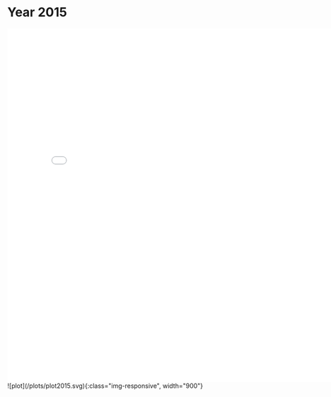 # Year 2015
<embed type="text/html" src="plots/plot2015_750.html" width="800" height="800">
![plot](/plots/plot2015.svg){:class="img-responsive", width="900"}
